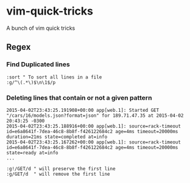 # vim-quick-tricks
A bunch of vim quick tricks

## Regex
### Find Duplicated lines

```vim
:sort " To sort all lines in a file
:g/^\(.*\)$\n\1$/p
```

### Deleting lines that contain or not a given pattern
```
2015-04-02T23:43:25.191908+00:00 app[web.1]: Started GET "/cars/16/models.json?format=json" for 189.71.47.35 at 2015-04-02 20:43:25 -0300
2015-04-02T23:43:25.188916+00:00 app[web.1]: source=rack-timeout id=e6a8641f-7dea-46c8-8b8f-f426122684c2 age=4ms timeout=20000ms duration=21ms state=completed at=info
2015-04-02T23:43:25.167262+00:00 app[web.1]: source=rack-timeout id=e6a8641f-7dea-46c8-8b8f-f426122684c2 age=4ms timeout=20000ms state=ready at=info
...
```

```vim
:g!/GET/d " will preserve the first line
:g/GET/d  " will remove the first line
```
